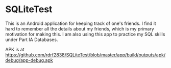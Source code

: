 # SQLiteTest
This is an Android application for keeping track of one's friends. I find it hard to remember all the details about my friends, which is my primary motivation for making this. I am also using this app to practice my SQL skills under Part IA Databases.

APK is at https://github.com/rdrf2838/SQLiteTest/blob/master/app/build/outputs/apk/debug/app-debug.apk
